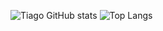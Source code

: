 ![Tiago GitHub stats](https://github-readme-stats.vercel.app/api?username=tpjtiago&show_icons=true&theme=tokyonight\&rank_icon=github)
![Top Langs](https://github-readme-stats.vercel.app/api/top-langs/?username=tpjtiago&layout=compact&theme=tokyonight)
